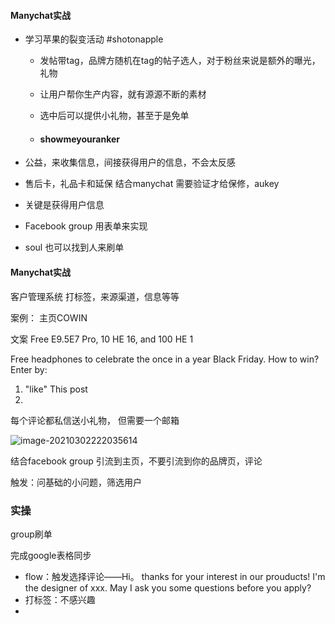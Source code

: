 #### Manychat实战

- 学习苹果的裂变活动  #shotonapple

  - 发帖带tag，品牌方随机在tag的帖子选人，对于粉丝来说是额外的曝光，礼物

  - 让用户帮你生产内容，就有源源不断的素材

  - 选中后可以提供小礼物，甚至于是免单

  - #### showmeyouranker

- 公益，来收集信息，间接获得用户的信息，不会太反感

- 售后卡，礼品卡和延保 结合manychat  需要验证才给保修，aukey

- 关键是获得用户信息

- Facebook group 用表单来实现

- soul 也可以找到人来刷单

#### Manychat实战

客户管理系统 打标签，来源渠道，信息等等 

案例： 主页COWIN

文案 Free E9.5E7 Pro, 10 HE 16, and 100 HE 1

Free headphones to celebrate the once in a year Black Friday. How to win? Enter by:

1. "like" This post  
2. 

每个评论都私信送小礼物， 但需要一个邮箱

![image-20210302222035614](C:\Users\Xue\AppData\Roaming\Typora\typora-user-images\image-20210302222035614.png)

 结合facebook group 引流到主页，不要引流到你的品牌页，评论

触发：问基础的小问题，筛选用户

### 实操

group刷单

完成google表格同步

- flow：触发选择评论——Hi。 thanks for your interest in our prouducts! I'm the designer of xxx. May I ask you some questions before you apply? 
- 打标签：不感兴趣
-  